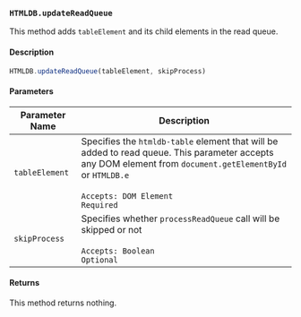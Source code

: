 ### `HTMLDB.updateReadQueue`

This method adds `tableElement` and its child elements in the read queue.

#### Description

```javascript
HTMLDB.updateReadQueue(tableElement, skipProcess)
```

#### Parameters

| Parameter Name             | Description                               |
| -------------------------- | ----------------------------------------- |
| `tableElement` | Specifies the `htmldb-table` element that will be added to read queue. This parameter accepts any DOM element from `document.getElementById` or `HTMLDB.e`<br><br>`Accepts: DOM Element`<br>`Required` |
| `skipProcess` | Specifies whether `processReadQueue` call will be skipped or not<br><br>`Accepts: Boolean`<br>`Optional` |

#### Returns

This method returns nothing.